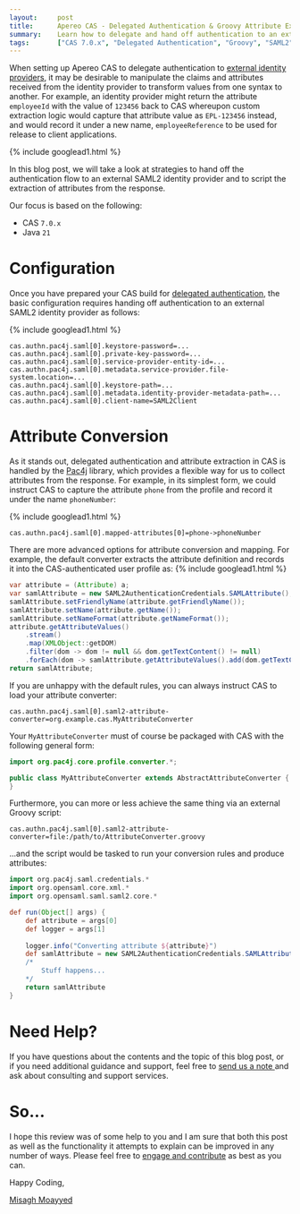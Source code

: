 ```yaml
---
layout:     post
title:      Apereo CAS - Delegated Authentication & Groovy Attribute Extraction
summary:    Learn how to delegate and hand off authentication to an external SAML2 identity provider, and script the extraction of attributes from the identity provider response using Groovy.
tags:       ["CAS 7.0.x", "Delegated Authentication", "Groovy", "SAML2"]
---
```


When setting up Apereo CAS to delegate authentication to [external identity providers][delegation], it may be desirable to manipulate the claims and attributes received from the identity provider to transform values from one syntax to another. For example, an identity provider might return the attribute `employeeId` with the value of `123456` back to CAS whereupon custom extraction logic would capture that attribute value as `EPL-123456` instead, and would record it under a new name, `employeeReference` to be used for release to client applications.

{% include googlead1.html  %}

In this blog post, we will take a look at strategies to hand off the authentication flow to an external SAML2 identity provider and to script the extraction of attributes from the response. 

Our focus is based on the following:

- CAS `7.0.x`
- Java `21`

# Configuration

Once you have prepared your CAS build for [delegated authentication][delegation], the basic configuration requires handing off authentication to an external SAML2 identity provider as follows:

{% include googlead1.html  %}

```
cas.authn.pac4j.saml[0].keystore-password=...
cas.authn.pac4j.saml[0].private-key-password=...
cas.authn.pac4j.saml[0].service-provider-entity-id=...
cas.authn.pac4j.saml[0].metadata.service-provider.file-system.location=...
cas.authn.pac4j.saml[0].keystore-path=...
cas.authn.pac4j.saml[0].metadata.identity-provider-metadata-path=...
cas.authn.pac4j.saml[0].client-name=SAML2Client
```

# Attribute Conversion

As it stands out, delegated authentication and attribute extraction in CAS is handled by the [Pac4j][pac4j] library, which provides a flexible way for us to collect attributes from the response. For example, in its simplest form, we could instruct CAS to capture the attribute `phone` from the profile and record it under the name `phoneNumber`:

{% include googlead1.html  %}

```
cas.authn.pac4j.saml[0].mapped-attributes[0]=phone->phoneNumber
```

There are more advanced options for attribute conversion and mapping. For example, the default converter extracts the attribute definition and records it into the CAS-authenticated user profile as:
{% include googlead1.html  %}
```java
var attribute = (Attribute) a;
var samlAttribute = new SAML2AuthenticationCredentials.SAMLAttribute();
samlAttribute.setFriendlyName(attribute.getFriendlyName());
samlAttribute.setName(attribute.getName());
samlAttribute.setNameFormat(attribute.getNameFormat());
attribute.getAttributeValues()
    .stream()
    .map(XMLObject::getDOM)
    .filter(dom -> dom != null && dom.getTextContent() != null)
    .forEach(dom -> samlAttribute.getAttributeValues().add(dom.getTextContent().trim()));
return samlAttribute;
```

If you are unhappy with the default rules, you can always instruct CAS to load your  attribute converter:

```
cas.authn.pac4j.saml[0].saml2-attribute-converter=org.example.cas.MyAttributeConverter
```

Your `MyAttributeConverter` must of course be packaged with CAS with the following general form:

```java
import org.pac4j.core.profile.converter.*;

public class MyAttributeConverter extends AbstractAttributeConverter {
}
```

Furthermore, you can more or less achieve the same thing via an external Groovy script:

```
cas.authn.pac4j.saml[0].saml2-attribute-converter=file:/path/to/AttributeConverter.groovy
```

...and the script would be tasked to run your conversion rules and produce attributes:

```groovy
import org.pac4j.saml.credentials.*
import org.opensaml.core.xml.*
import org.opensaml.saml.saml2.core.*

def run(Object[] args) {
    def attribute = args[0]
    def logger = args[1]
    
    logger.info("Converting attribute ${attribute}")
    def samlAttribute = new SAML2AuthenticationCredentials.SAMLAttribute()
    /*
        Stuff happens...
    */
    return samlAttribute
}
```

# Need Help?

If you have questions about the contents and the topic of this blog post, or if you need additional guidance and support, feel free to [send us a note ](/#contact-section-header) and ask about consulting and support services.

# So...

I hope this review was of some help to you and I am sure that both this post as well as the functionality it attempts to explain can be improved in any number of ways. Please feel free to [engage and contribute][contribguide] as best as you can.

Happy Coding,

[Misagh Moayyed](https://fawnoos.com)

[pac4j]: https://github.com/pac4j/pac4j
[delegation]: https://apereo.github.io/cas/development/integration/Delegate-Authentication.html
[contribguide]: https://apereo.github.io/cas/developer/Contributor-Guidelines.html